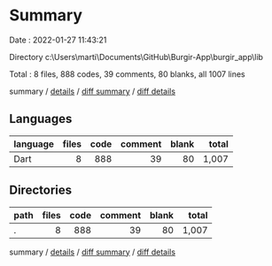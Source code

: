 # Summary

Date : 2022-01-27 11:43:21

Directory c:\Users\marti\Documents\GitHub\Burgir-App\burgir_app\lib

Total : 8 files,  888 codes, 39 comments, 80 blanks, all 1007 lines

summary / [details](details.md) / [diff summary](diff.md) / [diff details](diff-details.md)

## Languages
| language | files | code | comment | blank | total |
| :--- | ---: | ---: | ---: | ---: | ---: |
| Dart | 8 | 888 | 39 | 80 | 1,007 |

## Directories
| path | files | code | comment | blank | total |
| :--- | ---: | ---: | ---: | ---: | ---: |
| . | 8 | 888 | 39 | 80 | 1,007 |

summary / [details](details.md) / [diff summary](diff.md) / [diff details](diff-details.md)